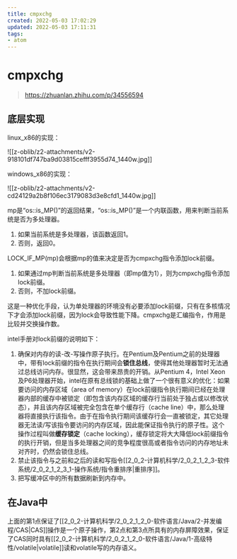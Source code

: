 ```yaml
---
title: cmpxchg
created: 2022-05-03 17:02:29
updated: 2022-05-03 17:11:31
tags: 
- atom
---
```

# cmpxchg

>https://zhuanlan.zhihu.com/p/34556594

## 底层实现

linux_x86的实现：

![[z-oblib/z2-attachments/v2-918101df747ba9d03815cefff3955d74_1440w.jpg]]

windows_x86的实现：

![[z-oblib/z2-attachments/v2-cd24129a2b8f106ec3179083d3e8cfd1_1440w.jpg]]

mp是“os::is_MP()”的返回结果，“os::is_MP()”是一个内联函数，用来判断当前系统是否为多处理器。

1.  如果当前系统是多处理器，该函数返回1。
2.  否则，返回0。

LOCK_IF_MP(mp)会根据mp的值来决定是否为cmpxchg指令添加lock前缀。

1.  如果通过mp判断当前系统是多处理器（即mp值为1），则为cmpxchg指令添加lock前缀。
2.  否则，不加lock前缀。

这是一种优化手段，认为单处理器的环境没有必要添加lock前缀，只有在多核情况下才会添加lock前缀，因为lock会导致性能下降。cmpxchg是汇编指令，作用是比较并交换操作数。

  

intel手册对lock前缀的说明如下：

1.  确保对内存的读-改-写操作原子执行。在Pentium及Pentium之前的处理器中，带有lock前缀的指令在执行期间会**锁住总线**，使得其他处理器暂时无法通过总线访问内存。很显然，这会带来昂贵的开销。从Pentium 4，Intel Xeon及P6处理器开始，intel在原有总线锁的基础上做了一个很有意义的优化：如果要访问的内存区域（area of memory）在lock前缀指令执行期间已经在处理器内部的缓存中被锁定（即包含该内存区域的缓存行当前处于独占或以修改状态），并且该内存区域被完全包含在单个缓存行（cache line）中，那么处理器将直接执行该指令。由于在指令执行期间该缓存行会一直被锁定，其它处理器无法读/写该指令要访问的内存区域，因此能保证指令执行的原子性。这个操作过程叫做**缓存锁定**（cache locking），缓存锁定将大大降低lock前缀指令的执行开销，但是当多处理器之间的竞争程度很高或者指令访问的内存地址未对齐时，仍然会锁住总线。
2.  禁止该指令与之前和之后的读和写指令[[2_0_2-计算机科学/2_0_2_1_2_3-软件系统/2_0_2_1_2_3_1-操作系统/指令重排序|重排序]]。
3.  把写缓冲区中的所有数据刷新到内存中。

## 在Java中

上面的第1点保证了[[2_0_2-计算机科学/2_0_2_1_2_0-软件语言/Java/2-并发编程/CAS|CAS]]操作是一个原子操作，第2点和第3点所具有的内存屏障效果，保证了CAS同时具有[[2_0_2-计算机科学/2_0_2_1_2_0-软件语言/Java/1-高级特性/volatile|volatile]]读和volatile写的内存语义。